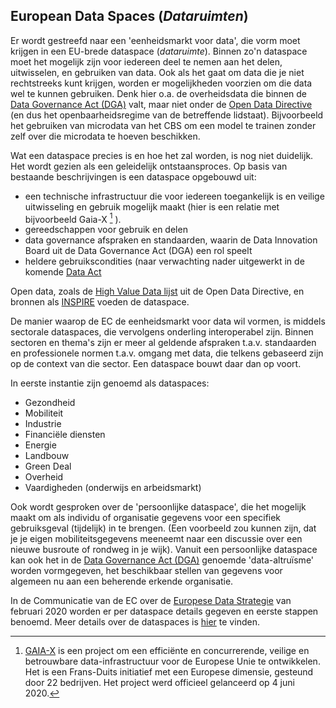 ## European Data Spaces (*Dataruimten*)

Er wordt gestreefd naar een 'eenheidsmarkt voor data', die vorm moet krijgen in een EU-brede dataspace (*dataruimte*). Binnen zo'n dataspace moet het mogelijk zijn voor iedereen deel te nemen aan het delen, uitwisselen, en gebruiken van data. Ook als het gaat om data die je niet rechtstreeks kunt krijgen, worden er mogelijkheden voorzien om die data wel te kunnen gebruiken. Denk hier o.a. de overheidsdata die binnen de [Data Governance Act (DGA)](#data-governance-act) valt, maar niet onder de [Open Data Directive](#open-data-directive) (en dus het openbaarheidsregime van de betreffende lidstaat). Bijvoorbeeld het gebruiken van microdata van het CBS om een model te trainen zonder zelf over die microdata te hoeven beschikken.

Wat een dataspace precies is en hoe het zal worden, is nog niet duidelijk. Het wordt gezien als een geleidelijk ontstaansproces. Op basis van bestaande beschrijvingen is een dataspace opgebouwd uit:
* een technische infrastructuur die voor iedereen toegankelijk is en veilige uitwisseling en gebruik mogelijk maakt (hier is een relatie met bijvoorbeeld Gaia-X [^1] ). 
* gereedschappen voor gebruik en delen
* data governance afspraken en standaarden, waarin de Data Innovation Board uit de Data Governance Act (DGA) een rol speelt
* heldere gebruikscondities (naar verwachting nader uitgewerkt in de komende [Data Act](#data-act)

Open data, zoals de [High Value Data lijst](#high-value-data-lijst) uit de Open Data Directive, en bronnen als [INSPIRE](#inspire-richtlijn) voeden de dataspace.

De manier waarop de EC de eenheidsmarkt voor data wil vormen, is middels sectorale dataspaces, die vervolgens onderling interoperabel zijn. 
Binnen sectoren en thema's zijn er meer al geldende afspraken t.a.v. standaarden en professionele normen t.a.v. omgang met data, die telkens gebaseerd zijn op de context van die sector. Een dataspace bouwt daar dan op voort.

In eerste instantie zijn genoemd als dataspaces:

* Gezondheid
* Mobiliteit
* Industrie
* Financiële diensten
* Energie
* Landbouw
* Green Deal
* Overheid
* Vaardigheden (onderwijs en arbeidsmarkt)

Ook wordt gesproken over de 'persoonlijke dataspace', die het mogelijk maakt om als individu of organisatie gegevens voor een specifiek gebruiksgeval (tijdelijk) in te brengen. (Een voorbeeld zou kunnen zijn, dat je je eigen mobiliteitsgegevens meeneemt naar een discussie over een nieuwe busroute of rondweg in je wijk). Vanuit een persoonlijke dataspace kan ook het in de [Data Governance Act (DGA)](#data-governance-act) genoemde 'data-altruïsme' worden vormgegeven, het beschikbaar stellen van gegevens voor algemeen nu aan een beherende erkende organisatie.

In de Communicatie van de EC over de [Europese Data Strategie](#europese-data-strategie) van februari 2020 worden er per dataspace details gegeven en eerste stappen benoemd. Meer details over de dataspaces is [hier](dsindex.html) te vinden.

[^1]: [GAIA-X]((https://www.gaia-x.eu/)) is een project om een efficiënte en concurrerende, veilige en betrouwbare data-infrastructuur voor de Europese Unie te ontwikkelen. Het is een Frans-Duits initiatief met een Europese dimensie, gesteund door 22 bedrijven. Het project werd officieel gelanceerd op 4 juni 2020.
